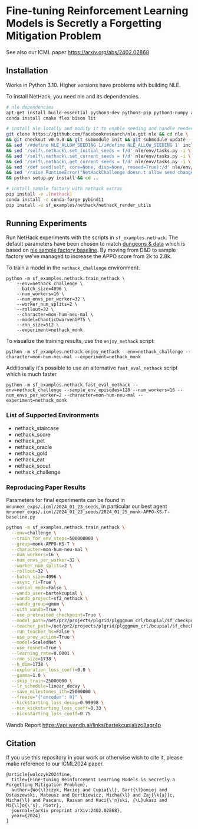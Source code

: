# Fine-tuning Reinforcement Learning Models is Secretly a Forgetting Mitigation Problem

See also our ICML paper https://arxiv.org/abs/2402.02868

## Installation
Works in Python 3.10. Higher versions have problems with building NLE.

To install NetHack, you need nle and its dependencies.

```bash
# nle dependencies
apt-get install build-essential python3-dev python3-pip python3-numpy autoconf libtool pkg-config libbz2-dev
conda install cmake flex bison lit

# install nle locally and modify it to enable seeding and handle rendering with gymnasium
git clone https://github.com/facebookresearch/nle.git nle && cd nle \
&& git checkout v0.9.0 && git submodule init && git submodule update --recursive \
&& sed '/#define NLE_ALLOW_SEEDING 1/i#define NLE_ALLOW_SEEDING 1' include/nleobs.h -i \
&& sed '/self\.nethack\.set_initial_seeds = f/d' nle/env/tasks.py -i \
&& sed '/self\.nethack\.set_current_seeds = f/d' nle/env/tasks.py -i \
&& sed '/self\.nethack\.get_current_seeds = f/d' nle/env/tasks.py -i \
&& sed '/def seed(self, core=None, disp=None, reseed=True):/d' nle/env/tasks.py -i \
&& sed '/raise RuntimeError("NetHackChallenge doesn.t allow seed changes")/d' nle/env/tasks.py -i \
&& python setup.py install && cd .. 

# install sample factory with nethack extras
pip install -e .[nethack]
conda install -c conda-forge pybind11
pip install -e sf_examples/nethack/nethack_render_utils
```

## Running Experiments

Run NetHack experiments with the scripts in `sf_examples.nethack`.
The default parameters have been chosen to match [dungeons & data](https://github.com/dungeonsdatasubmission/dungeonsdata-neurips2022) which is based on [nle sample factory baseline](https://github.com/Miffyli/nle-sample-factory-baseline). By moving from D&D to sample factory we've managed to increase the APPO score from 2k to 2.8k.

To train a model in the `nethack_challenge` environment:

```
python -m sf_examples.nethack.train_nethack \
    --env=nethack_challenge \
    --batch_size=4096 \
    --num_workers=16 \
    --num_envs_per_worker=32 \
    --worker_num_splits=2 \
    --rollout=32 \
    --character=mon-hum-neu-mal \
    --model=ChaoticDwarvenGPT5 \
    --rnn_size=512 \
    --experiment=nethack_monk
```

To visualize the training results, use the `enjoy_nethack` script:

```
python -m sf_examples.nethack.enjoy_nethack --env=nethack_challenge --character=mon-hum-neu-mal --experiment=nethack_monk
```

Additionally it's possible to use an alternative `fast_eval_nethack` script which is much faster

```
python -m sf_examples.nethack.fast_eval_nethack --env=nethack_challenge --sample_env_episodes=128 --num_workers=16 --num_envs_per_worker=2 --character=mon-hum-neu-mal --experiment=nethack_monk 
```

### List of Supported Environments

- nethack_staircase
- nethack_score
- nethack_pet
- nethack_oracle
- nethack_gold
- nethack_eat
- nethack_scout
- nethack_challenge

### Reproducing Paper Results
Parameters for final experiments can be found in `mrunner_exps/.icml/2024_01_23_seeds`, in particular our best agent `mrunner_exps/.icml/2024_01_23_seeds/2024_01_25_monk-APPO-KS-T-baseline.py`

```bash
python -m sf_examples.nethack.train_nethack \
  --env=challenge \
  --train_for_env_steps=500000000 \
  --group=monk-APPO-KS-T \
  --character=mon-hum-neu-mal \
  --num_workers=16 \
  --num_envs_per_worker=32 \
  --worker_num_splits=2 \
  --rollout=32 \
  --batch_size=4096 \
  --async_rl=True \
  --serial_mode=False \
  --wandb_user=bartekcupial \
  --wandb_project=sf2_nethack \
  --wandb_group=gmum \
  --with_wandb=True \
  --use_pretrained_checkpoint=True \
  --model_path=/net/pr2/projects/plgrid/plgggmum_crl/bcupial/sf_checkpoints/amzn-AA-BC_pretrained \
  --teacher_path=/net/pr2/projects/plgrid/plgggmum_crl/bcupial/sf_checkpoints/amzn-AA-BC_pretrained \
  --run_teacher_hs=False \
  --use_prev_action=True \
  --model=ScaledNet \
  --use_resnet=True \
  --learning_rate=0.0001 \
  --rnn_size=1738 \
  --h_dim=1738 \
  --exploration_loss_coeff=0.0 \
  --gamma=1.0 \
  --skip_train=25000000 \
  --lr_schedule=linear_decay \
  --save_milestones_ith=25000000 \
  --freeze="{'encoder': 0}" \
  --kickstarting_loss_decay=0.99998 \
  --min_kickstarting_loss_coeff=0.33 \
  --kickstarting_loss_coeff=0.75 
```

Wandb Report https://api.wandb.ai/links/bartekcupial/zo8agr4p

## Citation

If you use this repository in your work or otherwise wish to cite it, please make reference to our ICML2024 paper.

```
@article{wolczyk2024fine,
  title={Fine-tuning Reinforcement Learning Models is Secretly a Forgetting Mitigation Problem},
  author={Wo{\l}czyk, Maciej and Cupia{\l}, Bart{\l}omiej and Ostaszewski, Mateusz and Bortkiewicz, Micha{\l} and Zaj{\k{a}}c, Micha{\l} and Pascanu, Razvan and Kuci{\'n}ski, {\L}ukasz and Mi{\l}o{\'s}, Piotr},
  journal={arXiv preprint arXiv:2402.02868},
  year={2024}
}
```

